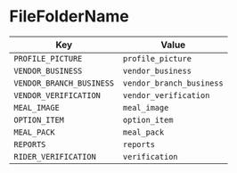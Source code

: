 # FileFolderName

| Key | Value |
|-----|--------|
| `PROFILE_PICTURE` | `profile_picture` |
| `VENDOR_BUSINESS` | `vendor_business` |
| `VENDOR_BRANCH_BUSINESS` | `vendor_branch_business` |
| `VENDOR_VERIFICATION` | `vendor_verification` |
| `MEAL_IMAGE` | `meal_image` |
| `OPTION_ITEM` | `option_item` |
| `MEAL_PACK` | `meal_pack` |
| `REPORTS` | `reports` |
| `RIDER_VERIFICATION` | `verification` |
